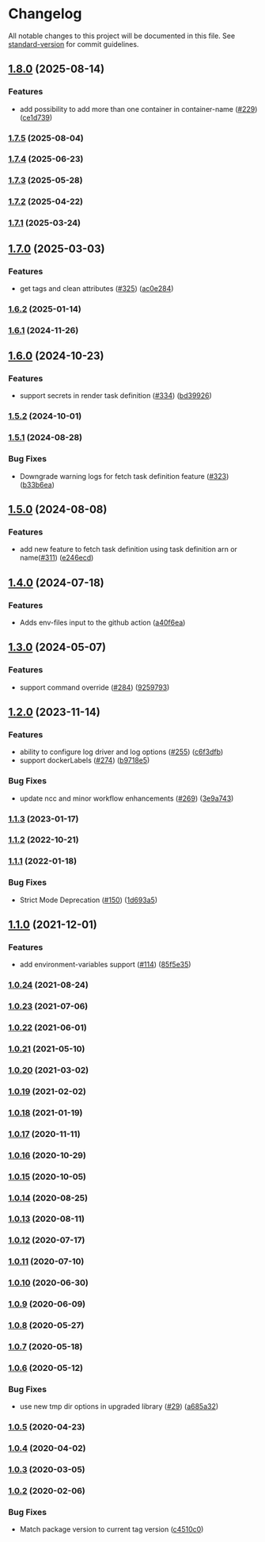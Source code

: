 # Changelog

All notable changes to this project will be documented in this file. See [standard-version](https://github.com/conventional-changelog/standard-version) for commit guidelines.

## [1.8.0](https://github.com/aws-actions/amazon-ecs-render-task-definition/compare/v1.7.5...v1.8.0) (2025-08-14)


### Features

* add possibility to add more than one container in container-name ([#229](https://github.com/aws-actions/amazon-ecs-render-task-definition/issues/229)) ([ce1d739](https://github.com/aws-actions/amazon-ecs-render-task-definition/commit/ce1d7390795649b913f552685fa70aa7f8f90231))

### [1.7.5](https://github.com/aws-actions/amazon-ecs-render-task-definition/compare/v1.7.4...v1.7.5) (2025-08-04)

### [1.7.4](https://github.com/aws-actions/amazon-ecs-render-task-definition/compare/v1.7.3...v1.7.4) (2025-06-23)

### [1.7.3](https://github.com/aws-actions/amazon-ecs-render-task-definition/compare/v1.7.2...v1.7.3) (2025-05-28)

### [1.7.2](https://github.com/aws-actions/amazon-ecs-render-task-definition/compare/v1.7.1...v1.7.2) (2025-04-22)

### [1.7.1](https://github.com/aws-actions/amazon-ecs-render-task-definition/compare/v1.7.0...v1.7.1) (2025-03-24)

## [1.7.0](https://github.com/aws-actions/amazon-ecs-render-task-definition/compare/v1.6.2...v1.7.0) (2025-03-03)


### Features

* get tags and clean attributes ([#325](https://github.com/aws-actions/amazon-ecs-render-task-definition/issues/325)) ([ac0e284](https://github.com/aws-actions/amazon-ecs-render-task-definition/commit/ac0e284627e78d74f8161229324d67520fc20117))

### [1.6.2](https://github.com/aws-actions/amazon-ecs-render-task-definition/compare/v1.6.1...v1.6.2) (2025-01-14)

### [1.6.1](https://github.com/aws-actions/amazon-ecs-render-task-definition/compare/v1.6.0...v1.6.1) (2024-11-26)

## [1.6.0](https://github.com/aws-actions/amazon-ecs-render-task-definition/compare/v1.5.2...v1.6.0) (2024-10-23)


### Features

* support secrets in render task definition ([#334](https://github.com/aws-actions/amazon-ecs-render-task-definition/issues/334)) ([bd39926](https://github.com/aws-actions/amazon-ecs-render-task-definition/commit/bd399266e884fda2f863e083ff67d844c030f2b9))

### [1.5.2](https://github.com/aws-actions/amazon-ecs-render-task-definition/compare/v1.5.1...v1.5.2) (2024-10-01)

### [1.5.1](https://github.com/aws-actions/amazon-ecs-render-task-definition/compare/v1.5.0...v1.5.1) (2024-08-28)


### Bug Fixes

* Downgrade warning logs for fetch task definition feature ([#323](https://github.com/aws-actions/amazon-ecs-render-task-definition/issues/323)) ([b33b6ea](https://github.com/aws-actions/amazon-ecs-render-task-definition/commit/b33b6ea7210b1bbbd20b61f96a9c632d4886465a))

## [1.5.0](https://github.com/aws-actions/amazon-ecs-render-task-definition/compare/v1.4.0...v1.5.0) (2024-08-08)


### Features

* add new feature to fetch task definition using task definition arn or name([#311](https://github.com/aws-actions/amazon-ecs-render-task-definition/issues/311)) ([e246ecd](https://github.com/aws-actions/amazon-ecs-render-task-definition/commit/e246ecdd89c8de5a4a8c248830566528cbed06dd))

## [1.4.0](https://github.com/aws-actions/amazon-ecs-render-task-definition/compare/v1.3.0...v1.4.0) (2024-07-18)


### Features

* Adds env-files input to the github action ([a40f6ea](https://github.com/aws-actions/amazon-ecs-render-task-definition/commit/a40f6eaad3be711b605d54fefc660fbd40925fdb))

## [1.3.0](https://github.com/aws-actions/amazon-ecs-render-task-definition/compare/v1.2.0...v1.3.0) (2024-05-07)


### Features

* support command override ([#284](https://github.com/aws-actions/amazon-ecs-render-task-definition/issues/284)) ([9259793](https://github.com/aws-actions/amazon-ecs-render-task-definition/commit/925979370e7456028a520e0dad54854d027a3808))

## [1.2.0](https://github.com/aws-actions/amazon-ecs-render-task-definition/compare/v1.1.3...v1.2.0) (2023-11-14)


### Features

* ability to configure log driver and log options ([#255](https://github.com/aws-actions/amazon-ecs-render-task-definition/issues/255)) ([c6f3dfb](https://github.com/aws-actions/amazon-ecs-render-task-definition/commit/c6f3dfbdd9990283e47c9e0cf46393ea13f1541b))
* support dockerLabels ([#274](https://github.com/aws-actions/amazon-ecs-render-task-definition/issues/274)) ([b9718e5](https://github.com/aws-actions/amazon-ecs-render-task-definition/commit/b9718e5f28bbcaeae2944140d52452f71601a622))


### Bug Fixes

* update ncc and minor workflow enhancements ([#269](https://github.com/aws-actions/amazon-ecs-render-task-definition/issues/269)) ([3e9a743](https://github.com/aws-actions/amazon-ecs-render-task-definition/commit/3e9a74317f3b8a55dc9b95b57a1cac50099ed343))

### [1.1.3](https://github.com/aws-actions/amazon-ecs-render-task-definition/compare/v1.1.2...v1.1.3) (2023-01-17)

### [1.1.2](https://github.com/aws-actions/amazon-ecs-render-task-definition/compare/v1.1.1...v1.1.2) (2022-10-21)

### [1.1.1](https://github.com/aws-actions/amazon-ecs-render-task-definition/compare/v1.1.0...v1.1.1) (2022-01-18)


### Bug Fixes

* Strict Mode Deprecation ([#150](https://github.com/aws-actions/amazon-ecs-render-task-definition/issues/150)) ([1d693a5](https://github.com/aws-actions/amazon-ecs-render-task-definition/commit/1d693a567ca030686d891af532ada9b4d908f863))

## [1.1.0](https://github.com/aws-actions/amazon-ecs-render-task-definition/compare/v1.0.24...v1.1.0) (2021-12-01)


### Features

* add environment-variables support ([#114](https://github.com/aws-actions/amazon-ecs-render-task-definition/issues/114)) ([85f5e35](https://github.com/aws-actions/amazon-ecs-render-task-definition/commit/85f5e350c104582a36945a4b66abdd29b42123bf))

### [1.0.24](https://github.com/aws-actions/amazon-ecs-render-task-definition/compare/v1.0.23...v1.0.24) (2021-08-24)

### [1.0.23](https://github.com/aws-actions/amazon-ecs-render-task-definition/compare/v1.0.22...v1.0.23) (2021-07-06)

### [1.0.22](https://github.com/aws-actions/amazon-ecs-render-task-definition/compare/v1.0.21...v1.0.22) (2021-06-01)

### [1.0.21](https://github.com/aws-actions/amazon-ecs-render-task-definition/compare/v1.0.20...v1.0.21) (2021-05-10)

### [1.0.20](https://github.com/aws-actions/amazon-ecs-render-task-definition/compare/v1.0.19...v1.0.20) (2021-03-02)

### [1.0.19](https://github.com/aws-actions/amazon-ecs-render-task-definition/compare/v1.0.18...v1.0.19) (2021-02-02)

### [1.0.18](https://github.com/aws-actions/amazon-ecs-render-task-definition/compare/v1.0.17...v1.0.18) (2021-01-19)

### [1.0.17](https://github.com/aws-actions/amazon-ecs-render-task-definition/compare/v1.0.16...v1.0.17) (2020-11-11)

### [1.0.16](https://github.com/aws-actions/amazon-ecs-render-task-definition/compare/v1.0.15...v1.0.16) (2020-10-29)

### [1.0.15](https://github.com/aws-actions/amazon-ecs-render-task-definition/compare/v1.0.14...v1.0.15) (2020-10-05)

### [1.0.14](https://github.com/aws-actions/amazon-ecs-render-task-definition/compare/v1.0.13...v1.0.14) (2020-08-25)

### [1.0.13](https://github.com/aws-actions/amazon-ecs-render-task-definition/compare/v1.0.12...v1.0.13) (2020-08-11)

### [1.0.12](https://github.com/aws-actions/amazon-ecs-render-task-definition/compare/v1.0.11...v1.0.12) (2020-07-17)

### [1.0.11](https://github.com/aws-actions/amazon-ecs-render-task-definition/compare/v1.0.10...v1.0.11) (2020-07-10)

### [1.0.10](https://github.com/aws-actions/amazon-ecs-render-task-definition/compare/v1.0.9...v1.0.10) (2020-06-30)

### [1.0.9](https://github.com/aws-actions/amazon-ecs-render-task-definition/compare/v1.0.8...v1.0.9) (2020-06-09)

### [1.0.8](https://github.com/aws-actions/amazon-ecs-render-task-definition/compare/v1.0.7...v1.0.8) (2020-05-27)

### [1.0.7](https://github.com/aws-actions/amazon-ecs-render-task-definition/compare/v1.0.6...v1.0.7) (2020-05-18)

### [1.0.6](https://github.com/aws-actions/amazon-ecs-render-task-definition/compare/v1.0.5...v1.0.6) (2020-05-12)


### Bug Fixes

* use new tmp dir options in upgraded library ([#29](https://github.com/aws-actions/amazon-ecs-render-task-definition/issues/29)) ([a685a32](https://github.com/aws-actions/amazon-ecs-render-task-definition/commit/a685a3206bbf6d13f6ac57bf1775615c641e4718))

### [1.0.5](https://github.com/aws-actions/amazon-ecs-render-task-definition/compare/v1.0.4...v1.0.5) (2020-04-23)

### [1.0.4](https://github.com/aws-actions/amazon-ecs-render-task-definition/compare/v1.0.3...v1.0.4) (2020-04-02)

### [1.0.3](https://github.com/aws-actions/amazon-ecs-render-task-definition/compare/v1.0.2...v1.0.3) (2020-03-05)

### [1.0.2](https://github.com/aws-actions/amazon-ecs-render-task-definition/compare/v1.0.1...v1.0.2) (2020-02-06)


### Bug Fixes

* Match package version to current tag version ([c4510c0](https://github.com/aws-actions/amazon-ecs-render-task-definition/commit/c4510c088f9972e8dede305ea53b44f444666225))
